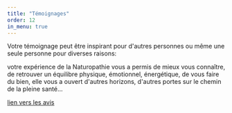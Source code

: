 ```yaml
---
title: "Témoignages"
order: 12
in_menu: true
---
```

Votre témoignage peut être inspirant pour d'autres personnes ou même une seule personne pour diverses raisons:

votre expérience de la Naturopathie vous a permis de mieux vous connaître, de retrouver un équilibre physique, émotionnel, énergétique,
de vous faire du bien, elle vous a ouvert d'autres horizons, d'autres portes sur le chemin de la pleine santé...

[lien vers les avis](https://g.page/r/CSQawnSfdCkPEB0/review) 